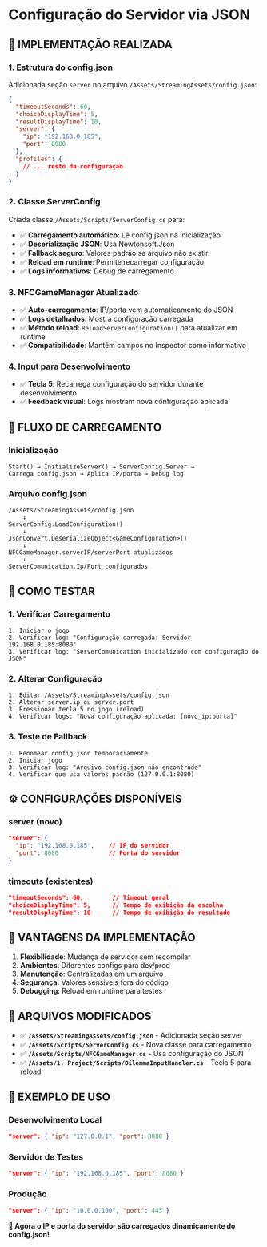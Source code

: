 # Configuração do Servidor via JSON

## 🔧 **IMPLEMENTAÇÃO REALIZADA**

### **1. Estrutura do config.json**
Adicionada seção `server` no arquivo `/Assets/StreamingAssets/config.json`:

```json
{
  "timeoutSeconds": 60,
  "choiceDisplayTime": 5,
  "resultDisplayTime": 10,
  "server": {
    "ip": "192.168.0.185",
    "port": 8080
  },
  "profiles": {
    // ... resto da configuração
  }
}
```

### **2. Classe ServerConfig**
Criada classe `/Assets/Scripts/ServerConfig.cs` para:
- ✅ **Carregamento automático**: Lê config.json na inicialização
- ✅ **Deserialização JSON**: Usa Newtonsoft.Json
- ✅ **Fallback seguro**: Valores padrão se arquivo não existir
- ✅ **Reload em runtime**: Permite recarregar configuração
- ✅ **Logs informativos**: Debug de carregamento

### **3. NFCGameManager Atualizado**
- ✅ **Auto-carregamento**: IP/porta vem automaticamente do JSON
- ✅ **Logs detalhados**: Mostra configuração carregada
- ✅ **Método reload**: `ReloadServerConfiguration()` para atualizar em runtime
- ✅ **Compatibilidade**: Mantém campos no Inspector como informativo

### **4. Input para Desenvolvimento**
- ✅ **Tecla 5**: Recarrega configuração do servidor durante desenvolvimento
- ✅ **Feedback visual**: Logs mostram nova configuração aplicada

## 🔄 **FLUXO DE CARREGAMENTO**

### **Inicialização**
```
Start() → InitializeServer() → ServerConfig.Server → 
Carrega config.json → Aplica IP/porta → Debug log
```

### **Arquivo config.json**
```
/Assets/StreamingAssets/config.json
    ↓
ServerConfig.LoadConfiguration()
    ↓ 
JsonConvert.DeserializeObject<GameConfiguration>()
    ↓
NFCGameManager.serverIP/serverPort atualizados
    ↓
ServerComunication.Ip/Port configurados
```

## 🧪 **COMO TESTAR**

### **1. Verificar Carregamento**
```
1. Iniciar o jogo
2. Verificar log: "Configuração carregada: Servidor 192.168.0.185:8080"
3. Verificar log: "ServerComunication inicializado com configuração do JSON"
```

### **2. Alterar Configuração**
```
1. Editar /Assets/StreamingAssets/config.json
2. Alterar server.ip ou server.port
3. Pressionar tecla 5 no jogo (reload)
4. Verificar logs: "Nova configuração aplicada: [novo_ip:porta]"
```

### **3. Teste de Fallback**
```
1. Renomear config.json temporariamente
2. Iniciar jogo
3. Verificar log: "Arquivo config.json não encontrado"
4. Verificar que usa valores padrão (127.0.0.1:8080)
```

## ⚙️ **CONFIGURAÇÕES DISPONÍVEIS**

### **server (novo)**
```json
"server": {
  "ip": "192.168.0.185",    // IP do servidor
  "port": 8080              // Porta do servidor
}
```

### **timeouts (existentes)**
```json
"timeoutSeconds": 60,        // Timeout geral
"choiceDisplayTime": 5,      // Tempo de exibição da escolha
"resultDisplayTime": 10      // Tempo de exibição do resultado
```

## 🔧 **VANTAGENS DA IMPLEMENTAÇÃO**

1. **Flexibilidade**: Mudança de servidor sem recompilar
2. **Ambientes**: Diferentes configs para dev/prod
3. **Manutenção**: Centralizadas em um arquivo
4. **Segurança**: Valores sensíveis fora do código
5. **Debugging**: Reload em runtime para testes

## 📁 **ARQUIVOS MODIFICADOS**

- ✅ **`/Assets/StreamingAssets/config.json`** - Adicionada seção server
- ✅ **`/Assets/Scripts/ServerConfig.cs`** - Nova classe para carregamento
- ✅ **`/Assets/Scripts/NFCGameManager.cs`** - Usa configuração do JSON
- ✅ **`/Assets/1. Project/Scripts/DilemmaInputHandler.cs`** - Tecla 5 para reload

## 🎯 **EXEMPLO DE USO**

### **Desenvolvimento Local**
```json
"server": { "ip": "127.0.0.1", "port": 8080 }
```

### **Servidor de Testes**
```json
"server": { "ip": "192.168.0.185", "port": 8080 }
```

### **Produção**
```json
"server": { "ip": "10.0.0.100", "port": 443 }
```

**🎯 Agora o IP e porta do servidor são carregados dinamicamente do config.json!**